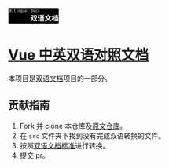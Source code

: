 [![bilingual badge](https://raw.githubusercontent.com/bilingual-docs/badges/refs/heads/main/zh-en-badge.png)](https://github.com/bilingual-docs/bilingual-docs)

# [Vue 中英双语对照文档](https://bilingual-vue.vercel.app/guide/introduction.html)

本项目是[双语文档](https://github.com/bilingual-docs/bilingual-docs)项目的一部分。

## 贡献指南

1. Fork 并 clone 本仓库及[原文仓库](https://github.com/vuejs/docs)。
2. 在 `src` 文件夹下找到没有完成双语转换的文件。
3. 按照[双语文档标准](https://github.com/bilingual-docs/bilingual-docs/blob/main/bilingual-standard.md)进行转换。
4. 提交 pr。
